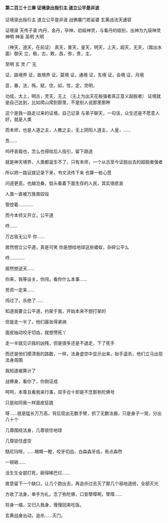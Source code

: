#### 第二百三十三章 证境录出指引主 道立公平是非波


证境录出指引主 
道立公平是非波
战佛屠门若娑婆
玄黄战法天通容

证境录
天传子录
内丹，金丹，孕神，初级神灵，与看丹的级别，出神为九级神灵
神明
神圣
圣明
大明

（神天，道天，在前证）
真天，普天，皇天，明天，上天，超天，无天，（踏出水面）御天
立，极，古，敕，昌，弥，贵，主，

至明
玄
灵
广
无

证，路境界
证，故境界
证，莫境
证，通境
证，先境
证，会境
证，月境

亚，春，法，殇，赋，住，如，性，定，灵明，


功成，太上，明古，灵天，无上
（无上为出天花板强者真正意义超脱者）
证境就是自己达到，比如爬山爬到那里，不是别人说那里那种


这个是我一路走过来的证境，自己记录
与弟子聊天，一句话，众生还是不愿意人好，就是人类

而本师，也是人道之主，人教之主，无上阴阳人道主，人皇，……

吾……

呜呼哀哉也，怎么也得给后人指引，留下路途

就是神天境界，人类都诞生不了，只有本师，一个从古至今证脱出去的超脱者强者

所以把一路证就记录下来，书文流传下来
也算一桩心愿

问道更高，也越沧桑，低头看着下面生存的人民，其实很悲哀

人类一直被万族类奴役

管控着…………

而今本师又开立，公平道


哼……

万古皆无公平
你……

居然想立公平道，真是可笑
你是想给地球这些蝼蚁，杂碎公平么

哼…………

居然想逆天……

你来，我等设关，你闯，看你什么本事……

劳资一定来……

闯过了，杀绝了…… 


知道我要立公平道，约架于我，开始本来不想打架的

但是走一半了，他们嚣张得紧纳

面皮抽动咬牙切齿，就想愣死丫

走一半就见识我的凶残，但是很多还是不退走，下了死手

而还是他们摸清我的路数，一样，法身虚空中显示出来，抬手遥杀，他们立马出现法身周围

我知道被算计了


战佛身，看你了，你刚证成

呵呵，本尊且看我来行事，双手合十却是不念那弥陀佛号

只是如同我一样面皮狂跳

呀……就是猛长万万高，背后现出无数手臂，抓了无数法器，只是身子一晃，分出八十个

几尊围绕法身，几尊锁住地球

几尊锁住虚空

糙尼玛呀，……眼睛一瞪，咬牙切齿，白森森牙齿，有点森然

一顿砸……

活生生全部打死，砸得稀巴烂……

故意留下一个缺口，让几个跑出去，再追杀过去灭了那几个祖地道统，全部灭光

方收了法身，单手为礼，念了弥陀佛，口宣孽障啊，孽障……

将身一缩，又归入我身，慢慢回来吃饭。

玄黄战身出动，追杀……灭门。

